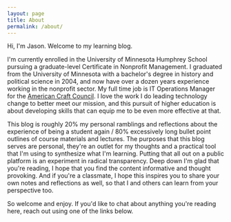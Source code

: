 ```yaml
---
layout: page
title: About
permalink: /about/
---
```


Hi, I'm Jason. Welcome to my learning blog.

I'm currently enrolled in the University of Minnesota Humphrey School pursuing a graduate-level Certificate in Nonprofit Management. I graduated from the University of Minnesota with a bachelor's degree in history and political science in 2004, and now have over a dozen years experience working in the nonprofit sector. My full time job is IT Operations Manager for the [American Craft Council](https://craftcouncil.org/). I love the work I do leading technology change to better meet our mission, and this pursuit of higher education is about developing skills that can equip me to be even more effective at that.

This blog is roughly 20% my personal ramblings and reflections about the experience of being a student again / 80% excessively long bullet point outlines of course materials and lectures. The purposes that this blog serves are personal, they're an outlet for my thoughts and a practical tool that I'm using to synthesize what I'm learning. Putting that all out on a public platform is an experiment in radical transparency. Deep down I'm glad that you're reading, I hope that you find the content informative and thought provoking. And if you're a classmate, I hope this inspires you to share your own notes and reflections as well, so that I and others can learn from your perspective too.

So welcome and enjoy. If you'd like to chat about anything you're reading here, reach out using one of the links below.
